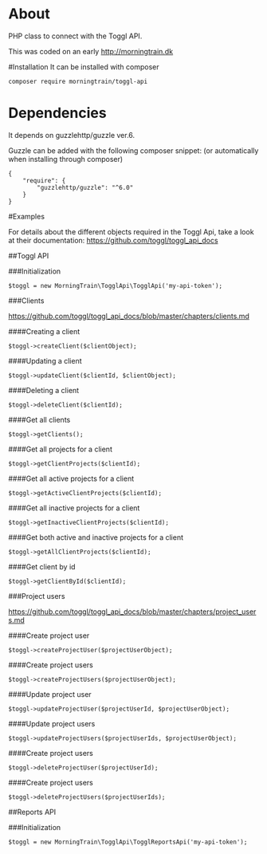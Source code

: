 # About

PHP class to connect with the Toggl API.

This was coded on an early http://morningtrain.dk

#Installation
It can be installed with composer
```
composer require morningtrain/toggl-api
```

# Dependencies

It depends on guzzlehttp/guzzle ver.6.

Guzzle can be added with the following composer snippet:
(or automatically when installing through composer)

```
{
    "require": {
        "guzzlehttp/guzzle": "^6.0"
    }
}
```

#Examples

For details about the different objects required in the Toggl Api, take a look at their documentation:
https://github.com/toggl/toggl_api_docs

##Toggl API

###Initialization

```
$toggl = new MorningTrain\TogglApi\TogglApi('my-api-token');
```

###Clients

https://github.com/toggl/toggl_api_docs/blob/master/chapters/clients.md

####Creating a client

```
$toggl->createClient($clientObject);
```

####Updating a client

```
$toggl->updateClient($clientId, $clientObject);
```

####Deleting a client

```
$toggl->deleteClient($clientId);
```

####Get all clients

```
$toggl->getClients();
```

####Get all projects for a client

```
$toggl->getClientProjects($clientId);
```

####Get all active projects for a client

```
$toggl->getActiveClientProjects($clientId);
```

####Get all inactive projects for a client

```
$toggl->getInactiveClientProjects($clientId);
```

####Get both active and inactive projects for a client

```
$toggl->getAllClientProjects($clientId);
```

####Get client by id

```
$toggl->getClientById($clientId);
```

###Project users

https://github.com/toggl/toggl_api_docs/blob/master/chapters/project_users.md

####Create project user

```
$toggl->createProjectUser($projectUserObject);
```

####Create project users

```
$toggl->createProjectUsers($projectUserObject);
```

####Update project user

```
$toggl->updateProjectUser($projectUserId, $projectUserObject);
```

####Update project users

```
$toggl->updateProjectUsers($projectUserIds, $projectUserObject);
```

####Create project users

```
$toggl->deleteProjectUser($projectUserId);
```

####Create project users

```
$toggl->deleteProjectUsers($projectUserIds);
```

##Reports API

###Initialization

```
$toggl = new MorningTrain\TogglApi\TogglReportsApi('my-api-token');
```




